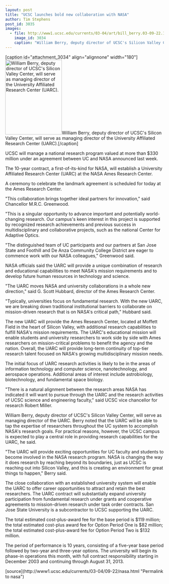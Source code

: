 ```yaml
---
layout: post
title: "UCSC launches bold new collaboration with NASA"
author: Tim Stephens
post_id: 3035
images:
  - file: http://www1.ucsc.edu/currents/03-04/art/bill_berry.03-09-22.180.jpg
    image_id: 3034
    caption: "William Berry, deputy director of UCSC's Silicon Valley Center, will serve as managing director of the University Affiliated Research Center (UARC)."
---
```


[caption id="attachment_3034" align="alignnone" width="180"]<a href="http://localhost/mysite/wp-content/uploads/2003/09/bill_berry.03-09-22.180.jpg"><img class="size-full wp-image-3034" src="http://localhost/mysite/wp-content/uploads/2003/09/bill_berry.03-09-22.180.jpg" alt="William Berry, deputy director of UCSC's Silicon Valley Center, will serve as managing director of the University Affiliated Research Center (UARC)." width="180" height="237" /></a>William Berry, deputy director of UCSC's Silicon Valley Center, will serve as managing director of the University Affiliated Research Center (UARC).[/caption]
<p>
  UCSC will manage a national research program valued at more than $330 million under an agreement between UC and NASA announced last week.
</p>
<p>
  The 10-year contract, a first-of-its-kind for NASA, will establish a University Affiliated Research Center (UARC) at the NASA Ames Research Center.<br>
</p>
<p>
  A ceremony to celebrate the landmark agreement is scheduled for today at the Ames Research Center.<br>
</p>
<p>
  "This collaboration brings together ideal partners for innovation," said Chancellor M.R.C. Greenwood.<br>
</p>
<p>
  "This is a singular opportunity to advance important and potentially world-changing research. Our campus's keen interest in this project is supported by recognized research achievements and previous success in multidisciplinary and collaborative projects, such as the national Center for Adaptive Optics.
</p>
<p>
  "The distinguished team of UC participants and our partners at San Jose State and Foothill and De Anza Community College District are eager to commence work with our NASA colleagues," Greenwood said.<br>
</p>
<p>
  NASA officials said the UARC will provide a unique combination of research and educational capabilities to meet NASA's mission requirements and to develop future human resources in technology and science.<br>
</p>
<p>
  "The UARC moves NASA and university collaborations in a whole new direction," said G. Scott Hubbard, director of the Ames Research Center.<br>
</p>
<p>
  "Typically, universities focus on fundamental research. With the new UARC, we are breaking down traditional institutional barriers to collaborate on mission-driven research that is on NASA's critical path," Hubbard said.<br>
</p>
<p>
  The new UARC will provide the Ames Research Center, located at Moffett Field in the heart of Silicon Valley, with additional research capabilities to fulfill NASA's mission requirements. The UARC's educational mission will enable students and university researchers to work side by side with Ames researchers on mission-critical problems to benefit the agency and the nation. Overall, the UARC will provide long-term continuity of top-tier research talent focused on NASA's growing multidisciplinary mission needs.<br>
</p>
<p>
  The initial focus of UARC research activities is likely to be in the areas of information technology and computer science, nanotechnology, and aerospace operations. Additional areas of interest include astrobiology, biotechnology, and fundamental space biology.<br>
</p>
<p>
  "There is a natural alignment between the research areas NASA has indicated it will want to pursue through the UARC and the research activities of UCSC science and engineering faculty," said UCSC vice chancellor for research Robert Miller.<br>
</p>
<p>
  William Berry, deputy director of UCSC's Silicon Valley Center, will serve as managing director of the UARC. Berry noted that the UARC will be able to tap the expertise of researchers throughout the UC system to accomplish NASA's research goals. For practical reasons, however, the UCSC campus is expected to play a central role in providing research capabilities for the UARC, he said.<br>
</p>
<p>
  "The UARC will provide exciting opportunities for UC faculty and students to become involved in the NASA research program. NASA is changing the way it does research by reaching beyond its boundaries, just as UCSC is reaching out into Silicon Valley, and this is creating an environment for great things to happen," Berry said.<br>
</p>
<p>
  The close collaboration with an established university system will enable the UARC to offer career opportunities to attract and retain the best researchers. The UARC contract will substantially expand university participation from fundamental research under grants and cooperative agreements to mission-driven research under task order contracts. San Jose State University is a subcontractor to UCSC supporting the UARC.<br>
</p>
<p>
  The total estimated cost-plus-award fee for the base period is $119 million; the total estimated cost-plus award fee for Option Period One is $82 million; the total estimated cost-plus-award fee for Option Period Two is $132 million.<br>
</p>
<p>
  The period of performance is 10 years, consisting of a five-year base period followed by two-year and three-year options. The university will begin its phase-in operations this month, with full contract responsibility starting in December 2003 and continuing through August 31, 2013.<br>
</p>
[source](http://www1.ucsc.edu/currents/03-04/09-22/nasa.html "Permalink to nasa")
